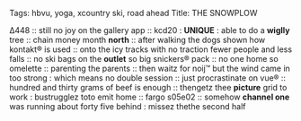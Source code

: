 Tags: hbvu, yoga, xcountry ski, road ahead
Title: THE SNOWPLOW
  
Δ448 :: still no joy on the gallery app :: kcd20 : **UNIQUE** : able to do a **wiglly** tree :: chain money month **north** :: after walking the dogs shown how kontakt® is used :: onto the icy tracks with no traction fewer people and less falls :: no ski bags on the **outlet** so big snickers® pack :: no one home so omelette :: parenting the parents :: then waitz for noij™ but the wind came in too strong : which means no double session :: just procrastinate on vue® :: hundred and thirty grams of beef is enough :: thengetz thee **picture** grid to work : bustrugglez toto emit home :: fargo s05e02 :: somehow **channel one** was running about forty five behind : missez thethe second half  
